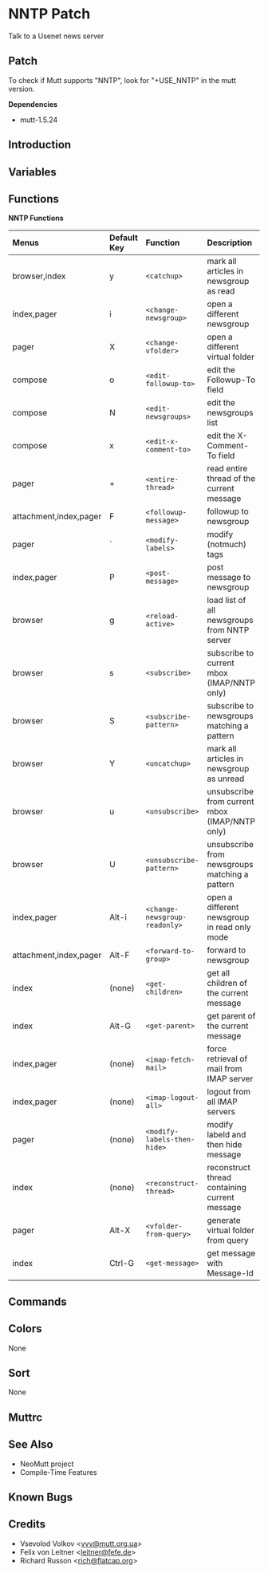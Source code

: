 NNTP Patch
==========

Talk to a Usenet news server

Patch
-----

To check if Mutt supports "NNTP", look for "+USE\_NNTP" in the mutt version.

**Dependencies**
-   mutt-1.5.24

Introduction
------------

Variables
---------

Functions
---------

**NNTP Functions**

| Menus                  | Default Key | Function                      | Description                                    |
|:-----------------------|:------------|:------------------------------|:-----------------------------------------------|
| browser,index          | y           | `<catchup>`                   | mark all articles in newsgroup as read         |
| index,pager            | i           | `<change-newsgroup>`          | open a different newsgroup                     |
| pager                  | X           | `<change-vfolder>`            | open a different virtual folder                |
| compose                | o           | `<edit-followup-to>`          | edit the Followup-To field                     |
| compose                | N           | `<edit-newsgroups>`           | edit the newsgroups list                       |
| compose                | x           | `<edit-x-comment-to>`         | edit the X-Comment-To field                    |
| pager                  | +           | `<entire-thread>`             | read entire thread of the current message      |
| attachment,index,pager | F           | `<followup-message>`          | followup to newsgroup                          |
| pager                  | \`          | `<modify-labels>`             | modify (notmuch) tags                          |
| index,pager            | P           | `<post-message>`              | post message to newsgroup                      |
| browser                | g           | `<reload-active>`             | load list of all newsgroups from NNTP server   |
| browser                | s           | `<subscribe>`                 | subscribe to current mbox (IMAP/NNTP only)     |
| browser                | S           | `<subscribe-pattern>`         | subscribe to newsgroups matching a pattern     |
| browser                | Y           | `<uncatchup>`                 | mark all articles in newsgroup as unread       |
| browser                | u           | `<unsubscribe>`               | unsubscribe from current mbox (IMAP/NNTP only) |
| browser                | U           | `<unsubscribe-pattern>`       | unsubscribe from newsgroups matching a pattern |
| index,pager            | Alt-i       | `<change-newsgroup-readonly>` | open a different newsgroup in read only mode   |
| attachment,index,pager | Alt-F       | `<forward-to-group>`          | forward to newsgroup                           |
| index                  | (none)      | `<get-children>`              | get all children of the current message        |
| index                  | Alt-G       | `<get-parent>`                | get parent of the current message              |
| index,pager            | (none)      | `<imap-fetch-mail>`           | force retrieval of mail from IMAP server       |
| index,pager            | (none)      | `<imap-logout-all>`           | logout from all IMAP servers                   |
| pager                  | (none)      | `<modify-labels-then-hide>`   | modify labeld and then hide message            |
| index                  | (none)      | `<reconstruct-thread>`        | reconstruct thread containing current message  |
| pager                  | Alt-X       | `<vfolder-from-query>`        | generate virtual folder from query             |
| index                  | Ctrl-G      | `<get-message>`               | get message with Message-Id                    |

Commands
--------

Colors
------

None

Sort
----

None

Muttrc
------

See Also
--------

-   NeoMutt project
-   Compile-Time Features

Known Bugs
----------

Credits
-------

-   Vsevolod Volkov \<vvv@mutt.org.ua\>
-   Felix von Leitner \<leitner@fefe.de\>
-   Richard Russon \<rich@flatcap.org\>


